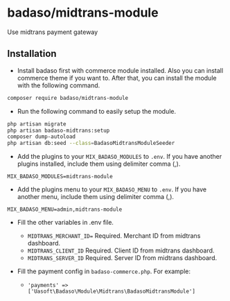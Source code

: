 # badaso/midtrans-module
Use midtrans payment gateway 

## Installation
- Install badaso first with commerce module installed. Also you can install commerce theme if you want to. After that, you can install the module with the following command.

```bash
composer require badaso/midtrans-module
```

- Run the following command to easily setup the module.

```bash
php artisan migrate
php artisan badaso-midtrans:setup
composer dump-autoload
php artisan db:seed --class=BadasoMidtransModuleSeeder
```

- Add the plugins to your `MIX_BADASO_MODULES` to `.env`. If you have another plugins installed, include them using delimiter comma (,).

```
MIX_BADASO_MODULES=midtrans-module
```

- Add the plugins menu to your `MIX_BADASO_MENU` to `.env`. If you have another menu, include them using delimiter comma (,).

```
MIX_BADASO_MENU=admin,midtrans-module
```

- Fill the other variables in .env file.
  - `MIDTRANS_MERCHANT_ID=` Required. Merchant ID from midtrans dashboard.
  - `MIDTRANS_CLIENT_ID` Required. Client ID from midtrans dashboard.
  - `MIDTRANS_SERVER_ID` Required. Server ID from midtrans dashboard.

- Fill the payment config in `badaso-commerce.php`. For example:
  - `'payments' => ['Uasoft\Badaso\Module\Midtrans\BadasoMidtransModule']`